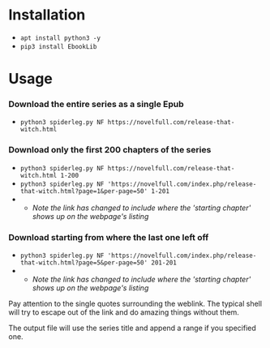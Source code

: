 # Installation
- ```apt install python3 -y```
- ```pip3 install EbookLib```

# Usage
### Download the entire series as a single Epub
- ```python3 spiderleg.py NF https://novelfull.com/release-that-witch.html```

### Download only the first 200 chapters of the series
- ```python3 spiderleg.py NF https://novelfull.com/release-that-witch.html 1-200```
- ```python3 spiderleg.py NF 'https://novelfull.com/index.php/release-that-witch.html?page=1&per-page=50' 1-201``` 
- - *Note the link has changed to include where the 'starting chapter' shows up on the webpage's listing*

### Download starting from where the last one left off
- ```python3 spiderleg.py NF 'https://novelfull.com/index.php/release-that-witch.html?page=5&per-page=50' 201-201```
- - *Note the link has changed to include where the 'starting chapter' shows up on the webpage's listing*

Pay attention to the single quotes surrounding the weblink. The typical shell will try to escape out of the link and do amazing things without them.

The output file will use the series title and append a range if you specified one.
